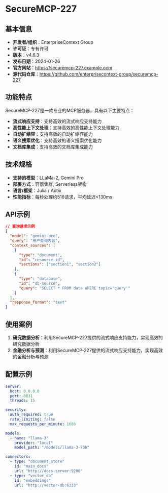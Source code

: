 # SecureMCP-227

## 基本信息

- **开发者/组织**：EnterpriseContext Group
- **许可证**：专有许可
- **版本**：v4.6.3
- **发布日期**：2024-01-26
- **官方网站**：https://securemcp-227.example.com
- **源代码仓库**：https://github.com/enterprisecontext-group/securemcp-227

## 功能特点

SecureMCP-227是一款专业的MCP服务器，具有以下主要特点：

- **流式响应支持**：支持高效的流式响应支持能力
- **高性能上下文处理**：支持高效的高性能上下文处理能力
- **自动扩缩容**：支持高效的自动扩缩容能力
- **语义搜索优化**：支持高效的语义搜索优化能力
- **文档库集成**：支持高效的文档库集成能力


## 技术规格

- **支持的模型**：LLaMa-2, Gemini Pro
- **部署方式**：容器集群, Serverless架构
- **语言/框架**：Julia / Actix
- **性能指标**：每秒处理约516请求，平均延迟<130ms

## API示例

```json
// 查询请求示例
{
  "model": "gemini-pro",
  "query": "用户查询内容",
  "context_sources": [
    {
      "type": "document",
      "id": "resource-id",
      "sections": ["section1", "section2"]
    },
    {
      "type": "database",
      "id": "db-source",
      "query": "SELECT * FROM data WHERE topic='query'"
    }
  ],
  "response_format": "text"
}
```

## 使用案例

1. **研究数据分析**：利用SecureMCP-227提供的流式响应支持能力，实现高效的研究数据分析
2. **金融分析与预测**：利用SecureMCP-227提供的流式响应支持能力，实现高效的金融分析与预测


## 配置示例

```yaml
server:
  host: 0.0.0.0
  port: 8831
  threads: 15

security:
  auth_required: true
  rate_limiting: false
  max_requests_per_minute: 1686

models:
  - name: "llama-3"
    provider: "local"
    model_path: "/models/llama-3-70b"

connectors:
  - type: "document_store"
    id: "main_docs"
    url: "http://docs-server:9200"
  - type: "vector_db"
    id: "embeddings"
    url: "http://vector-db:6333"
```